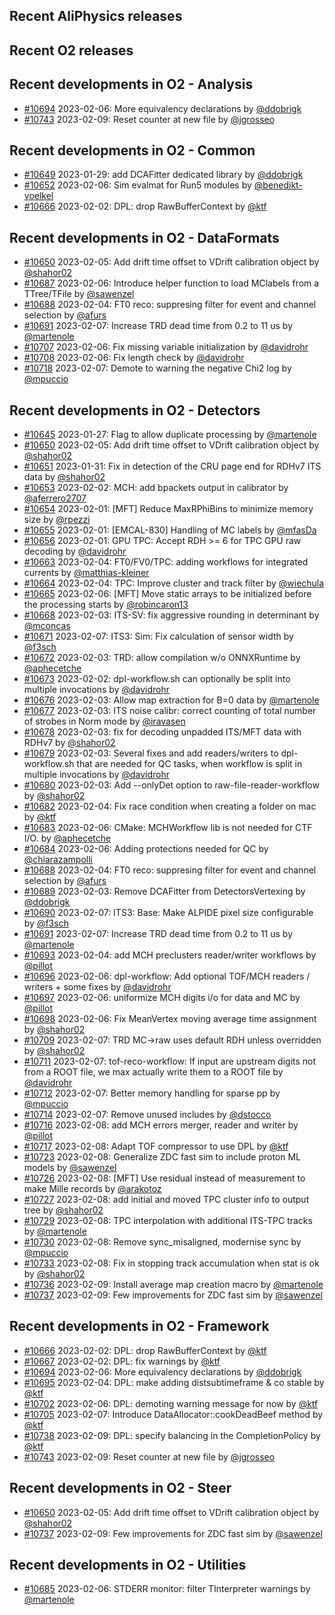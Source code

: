 ## Recent AliPhysics releases
## Recent O2 releases
## Recent developments in O2 - Analysis
- [\#10694](https://github.com/AliceO2Group/AliceO2/pull/10694) 2023-02-06: More equivalency declarations by [@ddobrigk](https://github.com/ddobrigk)
- [\#10743](https://github.com/AliceO2Group/AliceO2/pull/10743) 2023-02-09: Reset counter at new file by [@jgrosseo](https://github.com/jgrosseo)
## Recent developments in O2 - Common
- [\#10649](https://github.com/AliceO2Group/AliceO2/pull/10649) 2023-01-29: add DCAFitter dedicated library by [@ddobrigk](https://github.com/ddobrigk)
- [\#10652](https://github.com/AliceO2Group/AliceO2/pull/10652) 2023-02-06: Sim evalmat for Run5 modules by [@benedikt-voelkel](https://github.com/benedikt-voelkel)
- [\#10666](https://github.com/AliceO2Group/AliceO2/pull/10666) 2023-02-02: DPL: drop RawBufferContext by [@ktf](https://github.com/ktf)
## Recent developments in O2 - DataFormats
- [\#10650](https://github.com/AliceO2Group/AliceO2/pull/10650) 2023-02-05: Add drift time offset to VDrift calibration object by [@shahor02](https://github.com/shahor02)
- [\#10687](https://github.com/AliceO2Group/AliceO2/pull/10687) 2023-02-06: Introduce helper function to load MClabels from a TTree/TFile by [@sawenzel](https://github.com/sawenzel)
- [\#10688](https://github.com/AliceO2Group/AliceO2/pull/10688) 2023-02-04: FT0 reco: suppresing filter for event and channel selection by [@afurs](https://github.com/afurs)
- [\#10691](https://github.com/AliceO2Group/AliceO2/pull/10691) 2023-02-07: Increase TRD dead time from 0.2 to 11 us by [@martenole](https://github.com/martenole)
- [\#10707](https://github.com/AliceO2Group/AliceO2/pull/10707) 2023-02-06: Fix missing variable initialization by [@davidrohr](https://github.com/davidrohr)
- [\#10708](https://github.com/AliceO2Group/AliceO2/pull/10708) 2023-02-06: Fix length check by [@davidrohr](https://github.com/davidrohr)
- [\#10718](https://github.com/AliceO2Group/AliceO2/pull/10718) 2023-02-07: Demote to warning the negative Chi2 log by [@mpuccio](https://github.com/mpuccio)
## Recent developments in O2 - Detectors
- [\#10645](https://github.com/AliceO2Group/AliceO2/pull/10645) 2023-01-27: Flag to allow duplicate processing by [@martenole](https://github.com/martenole)
- [\#10650](https://github.com/AliceO2Group/AliceO2/pull/10650) 2023-02-05: Add drift time offset to VDrift calibration object by [@shahor02](https://github.com/shahor02)
- [\#10651](https://github.com/AliceO2Group/AliceO2/pull/10651) 2023-01-31: Fix in detection of the CRU page end for RDHv7 ITS data by [@shahor02](https://github.com/shahor02)
- [\#10653](https://github.com/AliceO2Group/AliceO2/pull/10653) 2023-02-02: MCH: add bpackets output in calibrator by [@aferrero2707](https://github.com/aferrero2707)
- [\#10654](https://github.com/AliceO2Group/AliceO2/pull/10654) 2023-02-01:  [MFT] Reduce MaxRPhiBins to minimize memory size  by [@rpezzi](https://github.com/rpezzi)
- [\#10655](https://github.com/AliceO2Group/AliceO2/pull/10655) 2023-02-01: [EMCAL-830] Handling of MC labels by [@mfasDa](https://github.com/mfasDa)
- [\#10656](https://github.com/AliceO2Group/AliceO2/pull/10656) 2023-02-01: GPU TPC: Accept RDH >= 6 for TPC GPU raw decoding by [@davidrohr](https://github.com/davidrohr)
- [\#10663](https://github.com/AliceO2Group/AliceO2/pull/10663) 2023-02-04: FT0/FV0/TPC: adding workflows for integrated currents by [@matthias-kleiner](https://github.com/matthias-kleiner)
- [\#10664](https://github.com/AliceO2Group/AliceO2/pull/10664) 2023-02-04: TPC: Improve cluster and track filter by [@wiechula](https://github.com/wiechula)
- [\#10665](https://github.com/AliceO2Group/AliceO2/pull/10665) 2023-02-06: [MFT] Move static arrays to be initialized before the processing starts by [@robincaron13](https://github.com/robincaron13)
- [\#10668](https://github.com/AliceO2Group/AliceO2/pull/10668) 2023-02-03: ITS-SV: fix aggressive rounding in determinant by [@mconcas](https://github.com/mconcas)
- [\#10671](https://github.com/AliceO2Group/AliceO2/pull/10671) 2023-02-07: ITS3: Sim: Fix calculation of sensor width by [@f3sch](https://github.com/f3sch)
- [\#10672](https://github.com/AliceO2Group/AliceO2/pull/10672) 2023-02-03: TRD: allow compilation w/o ONNXRuntime by [@aphecetche](https://github.com/aphecetche)
- [\#10673](https://github.com/AliceO2Group/AliceO2/pull/10673) 2023-02-02: dpl-workflow.sh can optionally be split into multiple invocations by [@davidrohr](https://github.com/davidrohr)
- [\#10676](https://github.com/AliceO2Group/AliceO2/pull/10676) 2023-02-03: Allow map extraction for B=0 data by [@martenole](https://github.com/martenole)
- [\#10677](https://github.com/AliceO2Group/AliceO2/pull/10677) 2023-02-03: ITS noise calibr: correct counting of total number of strobes in Norm mode by [@iravasen](https://github.com/iravasen)
- [\#10678](https://github.com/AliceO2Group/AliceO2/pull/10678) 2023-02-03: fix for decoding unpadded ITS/MFT data with RDHv7 by [@shahor02](https://github.com/shahor02)
- [\#10679](https://github.com/AliceO2Group/AliceO2/pull/10679) 2023-02-03: Several fixes and add readers/writers to dpl-workflow.sh that are needed for QC tasks, when workflow is split in multiple invocations by [@davidrohr](https://github.com/davidrohr)
- [\#10680](https://github.com/AliceO2Group/AliceO2/pull/10680) 2023-02-03: Add --onlyDet option to raw-file-reader-workflow by [@shahor02](https://github.com/shahor02)
- [\#10682](https://github.com/AliceO2Group/AliceO2/pull/10682) 2023-02-04: Fix race condition when creating a folder on mac by [@ktf](https://github.com/ktf)
- [\#10683](https://github.com/AliceO2Group/AliceO2/pull/10683) 2023-02-06: CMake: MCHWorkflow lib is not needed for CTF I/O. by [@aphecetche](https://github.com/aphecetche)
- [\#10684](https://github.com/AliceO2Group/AliceO2/pull/10684) 2023-02-06: Adding protections needed for QC by [@chiarazampolli](https://github.com/chiarazampolli)
- [\#10688](https://github.com/AliceO2Group/AliceO2/pull/10688) 2023-02-04: FT0 reco: suppresing filter for event and channel selection by [@afurs](https://github.com/afurs)
- [\#10689](https://github.com/AliceO2Group/AliceO2/pull/10689) 2023-02-03: Remove DCAFitter from DetectorsVertexing by [@ddobrigk](https://github.com/ddobrigk)
- [\#10690](https://github.com/AliceO2Group/AliceO2/pull/10690) 2023-02-07: ITS3: Base: Make ALPIDE pixel size configurable by [@f3sch](https://github.com/f3sch)
- [\#10691](https://github.com/AliceO2Group/AliceO2/pull/10691) 2023-02-07: Increase TRD dead time from 0.2 to 11 us by [@martenole](https://github.com/martenole)
- [\#10693](https://github.com/AliceO2Group/AliceO2/pull/10693) 2023-02-04: add MCH preclusters reader/writer workflows by [@pillot](https://github.com/pillot)
- [\#10696](https://github.com/AliceO2Group/AliceO2/pull/10696) 2023-02-06: dpl-workflow: Add optional TOF/MCH readers / writers + some fixes by [@davidrohr](https://github.com/davidrohr)
- [\#10697](https://github.com/AliceO2Group/AliceO2/pull/10697) 2023-02-06: uniformize MCH digits i/o for data and MC by [@pillot](https://github.com/pillot)
- [\#10698](https://github.com/AliceO2Group/AliceO2/pull/10698) 2023-02-06: Fix MeanVertex moving average time assignment by [@shahor02](https://github.com/shahor02)
- [\#10709](https://github.com/AliceO2Group/AliceO2/pull/10709) 2023-02-07: TRD MC->raw uses default RDH unless overridden by [@shahor02](https://github.com/shahor02)
- [\#10711](https://github.com/AliceO2Group/AliceO2/pull/10711) 2023-02-07: tof-reco-workflow: If input are upstream digits not from a ROOT file, we max actually write them to a ROOT file by [@davidrohr](https://github.com/davidrohr)
- [\#10712](https://github.com/AliceO2Group/AliceO2/pull/10712) 2023-02-07: Better memory handling for sparse pp by [@mpuccio](https://github.com/mpuccio)
- [\#10714](https://github.com/AliceO2Group/AliceO2/pull/10714) 2023-02-07: Remove unused includes by [@dstocco](https://github.com/dstocco)
- [\#10716](https://github.com/AliceO2Group/AliceO2/pull/10716) 2023-02-08: add MCH errors merger, reader and writer by [@pillot](https://github.com/pillot)
- [\#10717](https://github.com/AliceO2Group/AliceO2/pull/10717) 2023-02-08: Adapt TOF compressor to use DPL by [@ktf](https://github.com/ktf)
- [\#10723](https://github.com/AliceO2Group/AliceO2/pull/10723) 2023-02-08: Generalize ZDC fast sim to include proton ML models by [@sawenzel](https://github.com/sawenzel)
- [\#10726](https://github.com/AliceO2Group/AliceO2/pull/10726) 2023-02-08: [MFT] Use residual instead of measurement to make Mille records by [@arakotoz](https://github.com/arakotoz)
- [\#10727](https://github.com/AliceO2Group/AliceO2/pull/10727) 2023-02-08: add initial and moved TPC cluster info to output tree by [@shahor02](https://github.com/shahor02)
- [\#10729](https://github.com/AliceO2Group/AliceO2/pull/10729) 2023-02-08: TPC interpolation with additional ITS-TPC tracks by [@martenole](https://github.com/martenole)
- [\#10730](https://github.com/AliceO2Group/AliceO2/pull/10730) 2023-02-08: Remove sync_misaligned, modernise sync by [@mpuccio](https://github.com/mpuccio)
- [\#10733](https://github.com/AliceO2Group/AliceO2/pull/10733) 2023-02-08: Fix in stopping track accumulation when stat is ok by [@shahor02](https://github.com/shahor02)
- [\#10736](https://github.com/AliceO2Group/AliceO2/pull/10736) 2023-02-09: Install average map creation macro by [@martenole](https://github.com/martenole)
- [\#10737](https://github.com/AliceO2Group/AliceO2/pull/10737) 2023-02-09: Few improvements for ZDC fast sim by [@sawenzel](https://github.com/sawenzel)
## Recent developments in O2 - Framework
- [\#10666](https://github.com/AliceO2Group/AliceO2/pull/10666) 2023-02-02: DPL: drop RawBufferContext by [@ktf](https://github.com/ktf)
- [\#10667](https://github.com/AliceO2Group/AliceO2/pull/10667) 2023-02-02: DPL: fix warnings by [@ktf](https://github.com/ktf)
- [\#10694](https://github.com/AliceO2Group/AliceO2/pull/10694) 2023-02-06: More equivalency declarations by [@ddobrigk](https://github.com/ddobrigk)
- [\#10695](https://github.com/AliceO2Group/AliceO2/pull/10695) 2023-02-04: DPL: make adding distsubtimeframe & co stable by [@ktf](https://github.com/ktf)
- [\#10702](https://github.com/AliceO2Group/AliceO2/pull/10702) 2023-02-06: DPL: demoting warning message for now by [@ktf](https://github.com/ktf)
- [\#10705](https://github.com/AliceO2Group/AliceO2/pull/10705) 2023-02-07: Introduce DataAllocator::cookDeadBeef method by [@ktf](https://github.com/ktf)
- [\#10738](https://github.com/AliceO2Group/AliceO2/pull/10738) 2023-02-09: DPL: specify balancing in the CompletionPolicy by [@ktf](https://github.com/ktf)
- [\#10743](https://github.com/AliceO2Group/AliceO2/pull/10743) 2023-02-09: Reset counter at new file by [@jgrosseo](https://github.com/jgrosseo)
## Recent developments in O2 - Steer
- [\#10650](https://github.com/AliceO2Group/AliceO2/pull/10650) 2023-02-05: Add drift time offset to VDrift calibration object by [@shahor02](https://github.com/shahor02)
- [\#10737](https://github.com/AliceO2Group/AliceO2/pull/10737) 2023-02-09: Few improvements for ZDC fast sim by [@sawenzel](https://github.com/sawenzel)
## Recent developments in O2 - Utilities
- [\#10685](https://github.com/AliceO2Group/AliceO2/pull/10685) 2023-02-06: STDERR monitor: filter TInterpreter warnings by [@martenole](https://github.com/martenole)
